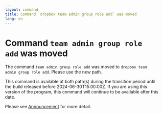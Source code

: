 ```yaml
---
layout: command
title: Command `dropbox team admin group role add` was moved
lang: en
---
```


# Command `team admin group role add` was moved

The command `team admin group role add` was moved to `dropbox team admin group role add`. Please use the new path.

This command is available at both path(s) during the transition period until the build released before 2024-06-30T15:00:00Z. If you are using this version of the program, this command will continue to be available after this date.

Please see [Announcement](https://github.com/watermint/toolbox/discussions/799) for more detail.


